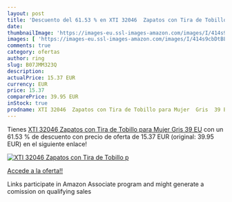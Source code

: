 ```yaml
---
layout: post
title: 'Descuento del 61.53 % en XTI 32046  Zapatos con Tira de Tobillo p'
date: 
thumbnailImage: 'https://images-eu.ssl-images-amazon.com/images/I/414s9cbDtBL._SL200_.jpg'
images: [ 'https://images-eu.ssl-images-amazon.com/images/I/414s9cbDtBL._SL200_.jpg' ]
comments: true
category: ofertas
author: ring
slug: B07JMM323Q
description:
actualPrice: 15.37 EUR
currency: EUR
price: 15.37
comparePrice: 39.95 EUR
inStock: true
prodname: XTI 32046  Zapatos con Tira de Tobillo para Mujer  Gris  39 EU
---
```


Tienes [XTI 32046  Zapatos con Tira de Tobillo para Mujer  Gris  39 EU](https://www.amazon.es/dp/B07JMM323Q/?tag=tolees-21) con un 61.53 % de descuento con precio de oferta de 15.37 EUR (original: 39.95 EUR) en el siguiente enlace!

[![XTI 32046  Zapatos con Tira de Tobillo p](https://images-eu.ssl-images-amazon.com/images/I/414s9cbDtBL._SL200_.jpg)](https://www.amazon.es/dp/B07JMM323Q/?tag=tolees-21)

[Accede a la oferta!!](https://www.amazon.es/dp/B07JMM323Q/?tag=tolees-21)

Links participate in Amazon Associate program and might generate a comission on qualifying sales


